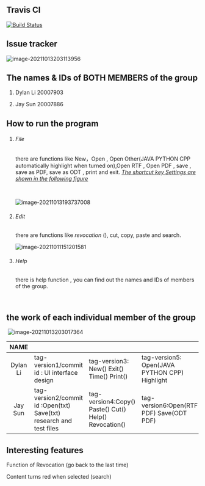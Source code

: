 ## Travis CI

[![Build Status](https://app.travis-ci.com/Xiurr/Assignment1-2021-Dylan-Li-Jay-Sun.svg?branch=master)](https://app.travis-ci.com/Xiurr/Assignment1-2021-Dylan-Li-Jay-Sun)



## Issue tracker

![image-20211013203113956](C:\Users\52693\AppData\Roaming\Typora\typora-user-images\image-20211013203113956.png)

## The names & IDs of BOTH MEMBERS of the group ##

1. Dylan Li 20007903

2. Jay Sun 20007886

   

## How to run the program

1. ###### File

   there are functions like New，Open , Open Other(JAVA  PYTHON CPP automatically highlight when turned on),Open RTF , Open PDF , save , save as PDF, save as ODT , print and exit. <u>*The shortcut key Settings are shown in the following figure*</u>

   ​		

   ![image-20211013193737008](C:\Users\52693\AppData\Roaming\Typora\typora-user-images\image-20211013193737008.png)

   

2. ###### Edit

   there are functions like *revocation* (), cut, copy, paste and search.

   ![image-20211011151201581](C:\Users\52693\AppData\Roaming\Typora\typora-user-images\image-20211011151201581.png)

   

3. ###### Help

   there is help function , you can find out the names and IDs of members of the group.

​		

## the work of each individual member of the group

​	![image-20211013203017364](C:\Users\52693\AppData\Roaming\Typora\typora-user-images\image-20211013203017364.png)

|   NAME   |                                                              |                                                       |                                                |
| :------: | :----------------------------------------------------------- | ----------------------------------------------------- | ---------------------------------------------- |
| Dylan Li | tag-version1/commit id : UI interface design                 | tag-version3: New() Exit() Time() Print()             | tag-version5: Open(JAVA PYTHON CPP)  Highlight |
| Jay Sun  | tag-version2/commit id :Open(txt) Save(txt) research and test files | tag-version4:Copy() Paste() Cut() Help() Revocation() | tag-version6:Open(RTF PDF) Save(ODT PDF)       |



## Interesting features



Function of Revocation (go back to the last time)

Content turns red when selected (search)

